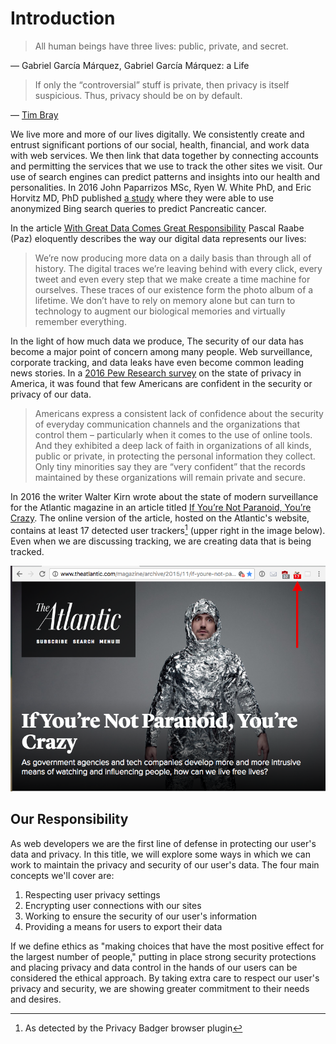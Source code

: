 # Introduction

> All human beings have three lives: public, private, and secret.

― Gabriel Garcí­a Márquez, Gabriel García Márquez: a Life

> If only the “controversial” stuff is private, then privacy is itself suspicious. Thus, privacy should be on by default.

— [Tim Bray](https://www.tbray.org/ongoing/When/201x/2012/12/02/HTTPS)

We live more and more of our lives digitally. We consistently create and entrust significant portions of our social, health, financial, and work data with web services. We then link that data together by connecting accounts and permitting the services that we use to track the other sites we visit. Our use of search engines can predict patterns and insights into our health and personalities. In 2016 John Paparrizos MSc, Ryen W. White PhD, and Eric Horvitz MD, PhD published [a study](http://jop.ascopubs.org/content/early/2016/06/02/JOP.2015.010504.abstract) where they were able to use anonymized Bing search queries to predict Pancreatic cancer.

In the article [With Great Data Comes Great Responsibility](https://medium.com/@jazzpazz/with-great-data-comes-great-responsibility-72d3e1c94e27#.twfg85eus) Pascal Raabe (Paz) eloquently describes the way our digital data represents our lives:

> We’re now producing more data on a daily basis than through all of history. The digital traces we’re leaving behind with every click, every tweet and even every step that we make create a time machine for ourselves. These traces of our existence form the photo album of a lifetime. We don’t have to rely on memory alone but can turn to technology to augment our biological memories and virtually remember everything.

In the light of how much data we produce, The security of our data has become a major point of concern among many people. Web surveillance, corporate tracking, and data leaks have even become common leading news stories. In a [2016 Pew Research survey](http://www.pewresearch.org/fact-tank/2016/01/20/the-state-of-privacy-in-america/) on the state of privacy in America, it was found that few Americans are confident in the security or privacy of our data.

> Americans express a consistent lack of confidence about the security of everyday communication channels and the organizations that control them – particularly when it comes to the use of online tools. And they exhibited a deep lack of faith in organizations of all kinds, public or private, in protecting the personal information they collect. Only tiny minorities say they are “very confident” that the records maintained by these organizations will remain private and secure.

In 2016 the writer Walter Kirn wrote about the state of modern surveillance for the Atlantic magazine in an article titled [If You’re Not Paranoid, You’re Crazy](http://www.theatlantic.com/magazine/archive/2015/11/if-youre-not-paranoid-youre-crazy/407833/). The online version of the article, hosted on the Atlantic's website, contains at least 17 detected user trackers[^1] (upper right in the image below). Even when we are discussing tracking, we are creating data that is being tracked.

![img/atlantic.png](img/atlantic.png)

[^1]: As detected by the Privacy Badger browser plugin

## Our Responsibility

As web developers we are the first line of defense in protecting our user's data and privacy. In this title, we will explore some ways in which we can work to maintain the privacy and security of our user's data. The four main concepts we'll cover are:

1. Respecting user privacy settings
2. Encrypting user connections with our sites
3. Working to ensure the security of our user's information
4. Providing a means for users to export their data

If we define ethics as "making choices that have the most positive effect for the largest number of people," putting in place strong security protections and placing privacy and data control in the hands of our users can be considered the ethical approach. By taking extra care to respect our user's privacy and security, we are showing greater commitment to their needs and desires.
